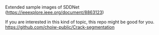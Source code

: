 Extended sample images of SDDNet (https://ieeexplore.ieee.org/document/8863123)

If you are interested in this kind of topic, this repo might be good for you.  
https://github.com/choiw-public/Crack-segmentation
